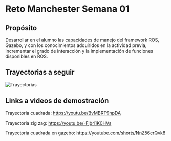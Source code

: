 # Reto Manchester Semana 01

## Propósito
Desarrollar en el alumno las capacidades de manejo del framework ROS, Gazebo, y con los conocimientos adquiridos en la actividad previa, incrementar el grado de interacción y la implementación de funciones disponibles en ROS.

## Trayectorias a seguir

![Trayectorias](https://user-images.githubusercontent.com/57539193/233291451-5ff7f55c-fde9-4e22-b6f6-e4fcc93aac02.png)

## Links a videos de demostración
Trayectoria cuadrada:
https://youtu.be/BvMBRT9hpDA

Trayectoria zig zag:
https://youtu.be/-Fjb41K0HVs

Trayectoria cuadrada en gazebo:
https://youtube.com/shorts/NnZ56crQvk8
